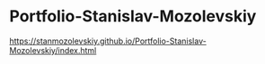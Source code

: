 # Portfolio-Stanislav-Mozolevskiy

https://stanmozolevskiy.github.io/Portfolio-Stanislav-Mozolevskiy/index.html
